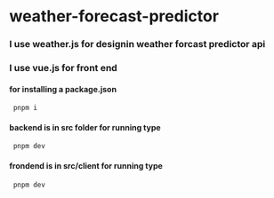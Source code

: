 # weather-forecast-predictor
### I use weather.js for designin weather forcast predictor api
### I use vue.js for front end

#### for installing a package.json
     pnpm i
#### backend is in src folder for running type 
     pnpm dev
#### frondend is in src/client for running type
     pnpm dev
